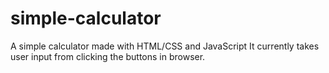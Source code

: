 # simple-calculator
A simple calculator made with HTML/CSS and JavaScript
It currently takes user input from clicking the buttons in browser.

